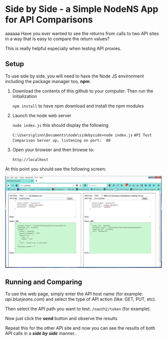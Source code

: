 
# Side by Side - a Simple NodeNS App for API Comparisons
aaaaaa
Have you ever wanted to see the returns from calls to two API sites in a way that is easy to compare the return values?

This is really helpful especially when testing API proxies.


## Setup
To use side by side, you will need to have the Node JS environment including the package manager too, **npm**.


1. Download the contents of this github to your computer.  Then run the initialization

	`npm install` to have npm download and install the npm modules

1. Launch the node web server

	`node index.js`  this should display the following

	`C:\Users\glinn\Documents\node\sidebyside>node index.js`
`API Test Comparison Server up, listening on port:  80 `

1. Open your browser and then browse to:
	
	`http://localhost`

At this point you should see the following screen:

![side by side screenshot](images/session.png)

## Running and Comparing

To use the web page, simply enter the API host name (for example: _api.bluejeans.com_) and select the type of API action (like: GET, PUT, etc).

Then select the API path you want to test:  `/oauth2/token` (for example).

Now just click the **send** button and observe the results

Repeat this for the other API site and now you can see the results of both API calls in a **_side by side_** manner..

